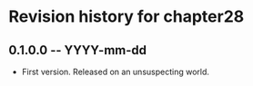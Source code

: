 # Revision history for chapter28

## 0.1.0.0 -- YYYY-mm-dd

* First version. Released on an unsuspecting world.
